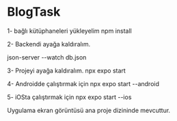 # BlogTask
1- bağlı kütüphaneleri yükleyelim
npm install

2- Backendi ayağa kaldıralım.

json-server --watch db.json

3- Projeyi ayağa kaldıralım.
npx expo start

4- Androidde çalıştırmak için
npx expo start --android

5- iOSta çalıştırmak için
npx expo start --ios

Uygulama ekran görüntüsü ana proje dizininde mevcuttur.






